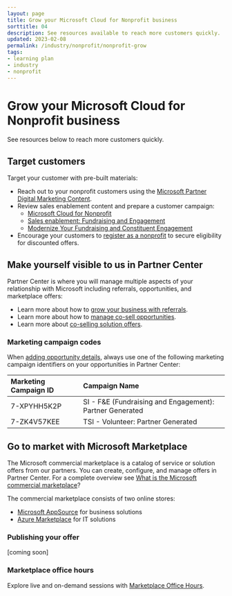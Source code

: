 ```yaml
---
layout: page
title: Grow your Microsoft Cloud for Nonprofit business
sorttitle: 04
description: See resources available to reach more customers quickly.
updated: 2023-02-08
permalink: /industry/nonprofit/nonprofit-grow
tags:
- learning plan
- industry
- nonprofit
---
```


# Grow your Microsoft Cloud for Nonprofit business
See resources below to reach more customers quickly.

## Target customers
Target your customer with pre-built materials:
 - Reach out to your nonprofit customers using the [Microsoft Partner Digital Marketing Content](https://dmc.partner.microsoft.com/dashboard).
 - Review sales enablement content and prepare a customer campaign:
   - [Microsoft Cloud for Nonprofit](https://partner.microsoft.com/en-us/asset/collection/cloud-for-nonprofit)
   - [Sales enablement: Fundraising and Engagement](https://partner.microsoft.com/en-us/asset/collection/fundraising-and-engagement-sales-enablement)
   - [Modernize Your Fundraising and Constituent Engagement](https://partner.microsoft.com/en-us/asset/collection/intelligent-constituent-engagement-and-fundraising-for-nonprofits)
 - Encourage your customers to [register as a nonprofit](https://nonprofit.microsoft.com/en-us/getting-started) to secure eligibility for discounted offers.

## Make yourself visible to us in Partner Center
Partner Center is where you will manage multiple aspects of your relationship with Microsoft including referrals, opportunities, and marketplace offers:
 - Learn more about how to [grow your business with referrals](https://learn.microsoft.com/en-us/partner-center/referrals).
 - Learn more about how to [manage co-sell opportunities](https://learn.microsoft.com/en-us/partner-center/manage-co-sell-opportunities).
 - Learn more about [co-selling solution offers](https://learn.microsoft.com/en-us/partner-center/co-sell-overview).
 
### Marketing campaign codes
When [adding opportunity details](https://learn.microsoft.com/en-us/partner-center/manage-co-sell-opportunities#add-deal-details), always use one of the following marketing campaign identifiers on your opportunities in Partner Center:

Marketing Campaign ID | Campaign Name
:--|:---
7-XPYHH5K2P | SI - F&E (Fundraising and Engagement): Partner Generated
7-ZK4V57KEE | TSI - Volunteer: Partner Generated

## Go to market with Microsoft Marketplace
The Microsoft commercial marketplace is a catalog of service or solution offers from our partners. You can create, configure, and manage offers in Partner Center. For a complete overview see [What is the Microsoft commercial marketplace](https://learn.microsoft.com/en-us/azure/marketplace/overview)?

The commercial marketplace consists of two online stores:
 - [Microsoft AppSource](https://appsource.microsoft.com/) for business solutions
 - [Azure Marketplace](https://azuremarketplace.microsoft.com/) for IT solutions

### Publishing your offer
[coming soon]

### Marketplace office hours
Explore live and on-demand sessions with [Marketplace Office Hours](https://microsoftcloudpartner.eventbuilder.com/MarketplaceOverviewandQAforPartners).
